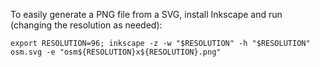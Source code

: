 To easily generate a PNG file from a SVG, install Inkscape and run (changing the resolution as needed):

    export RESOLUTION=96; inkscape -z -w "$RESOLUTION" -h "$RESOLUTION" osm.svg -e "osm${RESOLUTION}x${RESOLUTION}.png"
